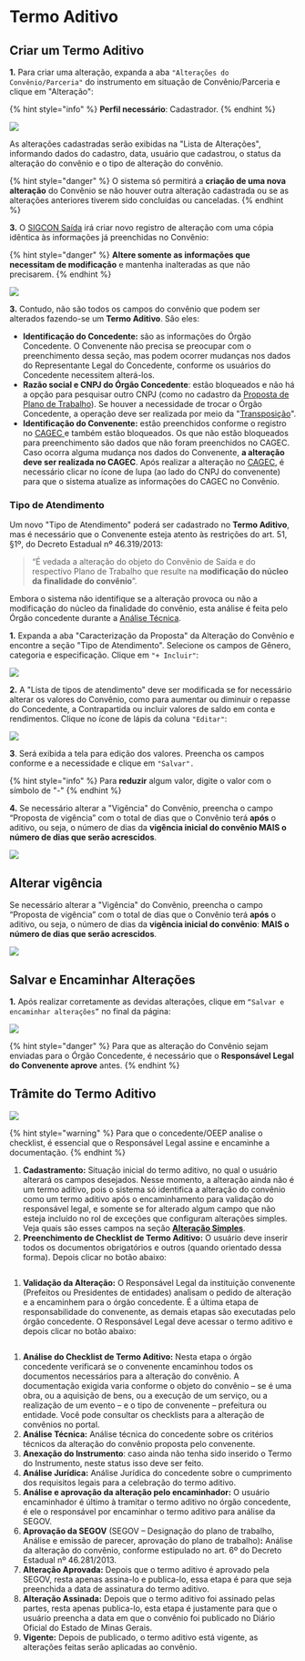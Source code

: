 # Termo Aditivo

## Criar um Termo Aditivo

**1.** Para criar uma alteração, expanda a aba `"Alterações do Convênio/Parceria"` do instrumento em situação de Convênio/Parceria e clique em "Alteração":

{% hint style="info" %}
**Perfil necessário**: Cadastrador.
{% endhint %}

![](<../../../.gitbook/assets/image (563).png>)

As alterações cadastradas serão exibidas na "Lista de Alterações", informando dados do cadastro, data, usuário que cadastrou, o status da alteração do convênio e o tipo de alteração do convênio.&#x20;

{% hint style="danger" %}
O sistema só permitirá a **criação de uma nova alteração** do Convênio se não houver outra alteração cadastrada ou se as alterações anteriores tiverem sido concluídas ou canceladas.
{% endhint %}

**3.** O [SIGCON Saída](http://sigconsaida.mg.gov.br/) irá criar novo registro de alteração com uma cópia idêntica às informações já preenchidas no Convênio:

{% hint style="danger" %}
**Altere somente as informações que necessitam de modificação** e mantenha inalteradas as que não precisarem.
{% endhint %}

![](<../../../.gitbook/assets/image (315).png>)



**3.** Contudo, não são todos os campos do convênio que podem ser alterados fazendo-se um **Termo Aditivo**. São eles:

* **Identificação do Concedente:** são as informações do Órgão Concedente. O Convenente não precisa se preocupar com o preenchimento dessa seção, mas podem ocorrer mudanças nos dados do Representante Legal do Concedente, conforme os usuários do Concedente necessitem alterá-los.
* **Razão social e CNPJ do Órgão Concedente**: estão bloqueados e não há a opção para pesquisar outro CNPJ (como no cadastro da [Proposta de Plano de Trabalho](broken-reference)). Se houver a necessidade de trocar o Órgão Concedente, a operação deve ser realizada por meio da "[Transposição](adequacao/)".
* **Identificação do Convenente:** estão preenchidos conforme o registro no [CAGEC ](https://www.portalcagec.mg.gov.br/)e também estão bloqueados. Os que não estão bloqueados para preenchimento são dados que não foram preenchidos no CAGEC. Caso ocorra alguma mudança nos dados do Convenente, **a alteração deve ser realizada no CAGEC**. Após realizar a alteração no [CAGEC](https://www.portalcagec.mg.gov.br/), é necessário clicar no ícone de lupa (ao lado do CNPJ do convenente) para que o sistema atualize as informações do CAGEC no Convênio.

### Tipo de Atendimento

Um novo "Tipo de Atendimento" poderá ser cadastrado no **Termo Aditivo**, mas é necessário que o Convenente esteja atento às restrições do art. 51, §1º, do Decreto Estadual nº 46.319/2013:

> “É vedada a alteração do objeto do Convênio de Saída e do respectivo Plano de Trabalho que resulte na **modificação do núcleo da finalidade do convênio**”.

Embora o sistema não identifique se a alteração provoca ou não a modificação do núcleo da finalidade do convênio, esta análise é feita pelo Órgão concedente durante a [Análise Técnica](broken-reference).

**1.** Expanda a aba "Caracterização da Proposta" da Alteração do Convênio e encontre a seção "Tipo de Atendimento". Selecione os campos de Gênero, categoria e especificação. Clique em `"+ Incluir"`:

![](<../../../.gitbook/assets/image (551).png>)

**2.** A "Lista de tipos de atendimento" deve ser modificada se for necessário alterar os valores do Convênio, como para aumentar ou diminuir o repasse do Concedente, a Contrapartida ou incluir valores de saldo em conta e rendimentos. Clique no ícone de lápis da coluna `"Editar"`:

![](<../../../.gitbook/assets/image (338).png>)

**3**. Será exibida a tela para edição dos valores. Preencha os campos conforme e a necessidade e clique em `"Salvar".`

{% hint style="info" %}
Para **reduzir** algum valor, digite o valor com o símbolo de "-"
{% endhint %}

**4.** Se necessário alterar a "Vigência" do Convênio, preencha o campo “Proposta de vigência” com o total de dias que o Convênio terá **após** o aditivo, ou seja, o número de dias da **vigência inicial do convênio MAIS o número de dias que serão acrescidos**.&#x20;

![](<../../../.gitbook/assets/image (347).png>)

## **Alterar vigência**

Se necessário alterar a "Vigência" do Convênio, preencha o campo “Proposta de vigência” com o total de dias que o Convênio terá **após** o aditivo, ou seja, o número de dias da **vigência inicial do convênio**: **MAIS o número de dias que serão acrescidos**.&#x20;

![](<../../../.gitbook/assets/image (53).png>)

## **Salvar e Encaminhar Alterações**

**1.** Após realizar corretamente as devidas alterações, clique em `“Salvar e encaminhar alterações”` no final da página:

![](<../../../.gitbook/assets/image (285).png>)



{% hint style="danger" %}
Para que as alteração do Convênio sejam enviadas para o Órgão Concedente, é necessário que o **Responsável Legal do Convenente aprove** antes.
{% endhint %}

## Trâmite do Termo Aditivo

![](../../../.gitbook/assets/Imagem1.png)

{% hint style="warning" %}
Para que o concedente/OEEP analise o checklist, é essencial que o Responsável Legal assine e encaminhe a documentação.
{% endhint %}

1. **Cadastramento:** Situação inicial do termo aditivo, no qual o usuário alterará os campos desejados. Nesse momento, a alteração ainda não é um termo aditivo, pois o sistema só identifica a alteração do convênio como um termo aditivo após o encaminhamento para validação do responsável legal, e somente se for alterado algum campo que não esteja incluído no rol de exceções que configuram alterações simples. Veja quais são esses campos na seção [**Alteração Simples**](alteracao.md).
2. **Preenchimento de Checklist de Termo Aditivo:** O usuário deve inserir todos os documentos obrigatórios e outros (quando orientado dessa forma). Depois clicar no botão abaixo:

&#x20;<img src="../../../.gitbook/assets/image (32).png" alt="" data-size="original">

1. **Validação da Alteração:** O Responsável Legal da instituição convenente (Prefeitos ou Presidentes de entidades) analisam o pedido de alteração e a encaminhem para o órgão concedente. É a última etapa de responsabilidade do convenente, as demais etapas são executadas pelo órgão concedente. O Responsável Legal deve acessar o termo aditivo e depois clicar no botão abaixo:

<img src="../../../.gitbook/assets/image (42).png" alt="" data-size="original">

1. **Análise do Checklist de Termo Aditivo:** Nesta etapa o órgão concedente verificará se o convenente encaminhou todos os documentos necessários para a alteração do convênio. A documentação exigida varia conforme o objeto do convênio – se é uma obra, ou a aquisição de bens, ou a execução de um serviço, ou a realização de um evento – e o tipo de convenente – prefeitura ou entidade. Você pode consultar os checklists para a alteração de convênios no portal.&#x20;
2. **Análise Técnica:** Análise técnica do concedente sobre os critérios técnicos da alteração do convênio proposta pelo convenente.
3. **Anexação do Instrumento**: caso ainda não tenha sido inserido o Termo do Instrumento, neste status isso deve ser feito.
4. **Análise Jurídica:** Análise Jurídica do concedente sobre o cumprimento dos requisitos legais para a celebração do termo aditivo.
5. **Análise e aprovação da alteração pelo encaminhador:** O usuário encaminhador é último à tramitar o termo aditivo no órgão concedente, é ele o responsável por encaminhar o termo aditivo para análise da SEGOV.
6. **Aprovação da SEGOV** (SEGOV – Designação do plano de trabalho, Análise e emissão de parecer, aprovação do plano de trabalho)**:** Análise da alteração do convênio, conforme estipulado no art. 6º do Decreto Estadual nº 46.281/2013.
7. **Alteração Aprovada:** Depois que o termo aditivo é aprovado pela SEGOV, resta apenas assina-lo e publica-lo, essa etapa é para que seja preenchida a data de assinatura do termo aditivo.
8. **Alteração Assinada:** Depois que o termo aditivo foi assinado pelas partes, resta apenas publica-lo, esta etapa é justamente para que o usuário preencha a data em que o convênio foi publicado no Diário Oficial do Estado de Minas Gerais.&#x20;
9. **Vigente:** Depois de publicado, o termo aditivo está vigente, as alterações feitas serão aplicadas ao convênio.

